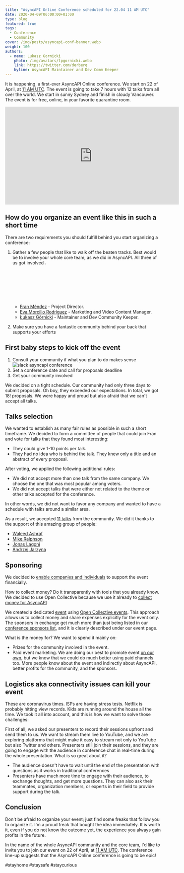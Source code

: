 ```yaml
---
title: "AsyncAPI Online Conference scheduled for 22.04 11 AM UTC"
date: 2020-04-09T06:00:00+01:00
type: blog
featured: true
tags:
  - Conference
  - Community
cover: /img/posts/asyncapi-conf-banner.webp
weight: 100
authors:
  - name: Lukasz Gornicki
    photo: /img/avatars/lpgornicki.webp
    link: https://twitter.com/derberq
    byline: AsyncAPI Maintainer and Dev Comm Keeper
---
```


It is happening, a first-ever AsyncAPI Online conference. We start on 22 of April, at [11 AM UTC](https://everytimezone.com/s/52eb2b62). The event is going to take 7 hours with 12 talks from all over the world. We start in sunny Sydney and finish in cloudy Vancouver. The event is for free, online, in your favorite quarantine room.

<iframe width="560" height="315" src="https://www.youtube.com/embed/EsCiDSwfAMw" frameborder="0" allow="accelerometer; autoplay; encrypted-media; gyroscope; picture-in-picture" allowfullscreen></iframe>

## How do you organize an event like this in such a short time

There are two requirements you should fulfill behind you start organizing a conference:

1. Gather a few people that like to walk off the beaten tracks. Best would be to involve your whole core team, as we did in AsyncAPI. All three of us got involved <img alt="" style="width: 3%;margin: auto;" src="https://emojis.slackmojis.com/emojis/img/1463602125/429/troll.png">

    - [Fran Méndez](https://twitter.com/fmvilas) - Project Director.
    - [Eva Morcillo Rodríguez](https://twitter.com/e_morcillo) - Marketing and Video Content Manager.
    - [Łukasz Górnicki](https://twitter.com/derberq) - Maintainer and Dev Community Keeper.

2. Make sure you have a fantastic community behind your back that supports your efforts

## First baby steps to kick off the event

1. Consult your community if what you plan to do makes sense
![slack asyncapi conference](/img/posts/slack-conference.webp)
2. Set a conference date and call for proposals deadline
3. Get your community involved

We decided on a tight schedule. Our community had only three days to submit proposals. Oh boy, they exceeded our expectations. In total, we got 18! proposals. We were happy and proud but also afraid that we can't accept all talks.

## Talks selection

We wanted to establish as many fair rules as possible in such a short timeframe. We decided to form a committee of people that could join Fran and vote for talks that they found most interesting:

- They could give 1-10 points per talk.
- They had no idea who is behind the talk. They knew only a title and an abstract of every proposal.

After voting, we applied the following additional rules:

- We did not accept more than one talk from the same company. We choose the one that was most popular among voters. 
- We did not accept talks that were either not related to the theme or other talks accepted for the conference.

In other words, we did not want to favor any company and wanted to have a schedule with talks around a similar area.

As a result, we accepted [11 talks](https://www.asyncapiconf.com/#schedule) from the community. We did it thanks to the support of this amazing group of people: 

- [Waleed Ashraf](https://twitter.com/WaleedAshraf01)
- [Mike Ralphson](https://twitter.com/PermittedSoc)
- [Jonas Lagoni](https://github.com/jonaslagoni/)
- [Andrzej Jarzyna](https://twitter.com/pieroginomicon)

## Sponsoring

We decided to [enable companies and individuals](https://github.com/asyncapi/asyncapi/issues/372) to support the event financially.

How to collect money? Do it transparently with tools that you already know. We decided to use Open Collective because we use it already to [collect money for AsyncAPI](https://opencollective.com/asyncapi)

We created a dedicated [event](https://opencollective.com/asyncapi-online-conference-fd574661/) using [Open Collective events](https://docs.opencollective.com/help/collectives/events#create-an-event). This approach allows us to collect money and share expenses explicitly for the event only. The sponsors in exchange get much more than just being listed in our [conference sponsors list](https://www.asyncapiconf.com/#sponsors), and it is clearly described under our event page.

What is the money for? We want to spend it mainly on:

- Prizes for the community involved in the event. 
- Paid event marketing. We are doing our best to promote event [on our own](https://github.com/asyncapi/asyncapi/issues/369), but we know that we could do much better using paid channels too. More people know about the event and indirectly about AsyncAPI, better profits for the community, and the sponsors.

## Logistics aka connectivity issues can kill your event

These are coronavirus times. ISPs are having stress tests. Netflix is probably hitting view records. Kids are running around the house all the time. We took it all into account, and this is how we want to solve those challenges:

First of all, we asked our presenters to record their sessions upfront and send them to us. We want to stream them live to YouTube, and we are exploring platforms that might make it easy to stream not only to YouTube but also Twitter and others. Presenters still join their sessions, and they are going to engage with the audience in conference chat in real-time during the whole presentation. What is so great about it?

- The audience doesn't have to wait until the end of the presentation with questions as it works in traditional conferences
- Presenters have much more time to engage with their audience, to exchange thoughts, and get more questions. They can also ask their teammates, organization members, or experts in their field to provide support during the talk. 

## Conclusion

Don't be afraid to organize your event; just find some freaks that follow you to organize it. I'm a proud freak that bought the idea immediately. It is worth it, even if you do not know the outcome yet, the experience you always gain profits in the future.

In the name of the whole AsyncAPI community and the core team, I'd like to invite you to join our event on 22 of April, at [11 AM UTC](https://everytimezone.com/s/52eb2b62). The conference line-up suggests that the AsyncAPI Online conference is going to be epic!

#stayhome #staysafe #staycurious



